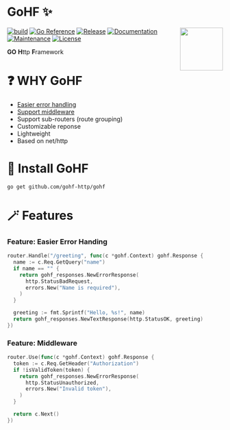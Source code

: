 # GoHF ✨

<img align="right" width="100px" src="https://raw.githubusercontent.com/gohf-http/logo/refs/heads/main/main.png">

[![build](https://github.com/gohf-http/gohf/actions/workflows/test.yml/badge.svg)](https://github.com/gohf-http/gohf/actions/workflows/test.yml)
[![Go
Reference](https://pkg.go.dev/badge/github.com/gohf-http/gohf.svg)](https://pkg.go.dev/github.com/gohf-http/gohf)
[![Release](https://img.shields.io/github/release/gohf-http/gohf.svg?style=flat-square)](https://github.com/gohf-http/gohf/releases)
[![Documentation](https://img.shields.io/badge/documentation-yes-brightgreen.svg)](https://github.com/gohf-http/gohf#readme)
[![Maintenance](https://img.shields.io/badge/Maintained%3F-yes-green.svg)](https://github.com/gohf-http/gohf/graphs/commit-activity)
[![License](https://img.shields.io/github/license/gohf-http/gohf)](https://github.com/gohf-http/gohf/blob/main/LICENSE)

**GO** **H**ttp **F**ramework

# ❓ WHY GoHF

- [Easier error handling](#feature-easier-error-handing)
- [Support middleware](#feature-middleware)
- Support sub-routers (route grouping)
- Customizable reponse
- Lightweight
- Based on net/http

# 📍 Install GoHF

```sh
go get github.com/gohf-http/gohf
```

# 🪄 Features

### Feature: Easier Error Handing

```go
router.Handle("/greeting", func(c *gohf.Context) gohf.Response {
  name := c.Req.GetQuery("name")
  if name == "" {
    return gohf_responses.NewErrorResponse(
      http.StatusBadRequest,
      errors.New("Name is required"),
    )
  }

  greeting := fmt.Sprintf("Hello, %s!", name)
  return gohf_responses.NewTextResponse(http.StatusOK, greeting)
})
```

### Feature: Middleware

```go
router.Use(func(c *gohf.Context) gohf.Response {
  token := c.Req.GetHeader("Authorization")
  if !isValidToken(token) {
    return gohf_responses.NewErrorResponse(
      http.StatusUnauthorized,
      errors.New("Invalid token"),
    )
  }

  return c.Next()
})
```
